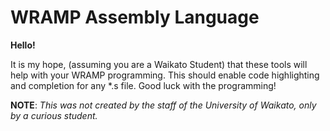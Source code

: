 # WRAMP Assembly Language #

**Hello!**

It is my hope, (assuming you are a Waikato Student) that these tools will help with your WRAMP programming. This should enable code highlighting 
and completion for any *.s file. Good luck with the programming!

**NOTE**: *This was not created by the staff of the University of Waikato, only by a curious student.*

